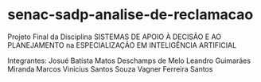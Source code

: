 # senac-sadp-analise-de-reclamacao
Projeto Final da Disciplina SISTEMAS DE APOIO À DECISÃO E AO PLANEJAMENTO na ESPECIALIZAÇÃO EM INTELIGÊNCIA ARTIFICIAL

Integrantes:
Josué Batista Matos Deschamps de Melo
Leandro Guimarães Miranda
Marcos Vinicius Santos Souza
Vagner Ferreira Santos
